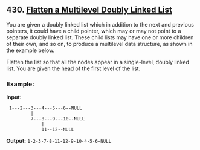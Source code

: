 ## 430. [Flatten a Multilevel Doubly Linked List](https://leetcode.com/problems/flatten-a-multilevel-doubly-linked-list/)

You are given a doubly linked list which in addition to the next and previous pointers, it could have a child pointer, which may or may not point to a separate doubly linked list. These child lists may have one or more children of their own, and so on, to produce a multilevel data structure, as shown in the example below.

Flatten the list so that all the nodes appear in a single-level, doubly linked list. You are given the head of the first level of the list.

### Example:

**Input:**
```
 1---2---3---4---5---6--NULL
         |
         7---8---9---10--NULL
             |
             11--12--NULL
```

**Output:** `1-2-3-7-8-11-12-9-10-4-5-6-NULL`